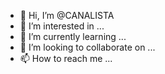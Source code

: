 - 👋 Hi, I’m @CANALISTA
- 👀 I’m interested in ...
- 🌱 I’m currently learning ...
- 💞️ I’m looking to collaborate on ...
- 📫 How to reach me ...

<!---
CANALISTA/CANALISTA is a ✨ special ✨ repository because its `README.md` (this file) appears on your GitHub profile.
You can click the Preview link to take a look at your changes.
--->
